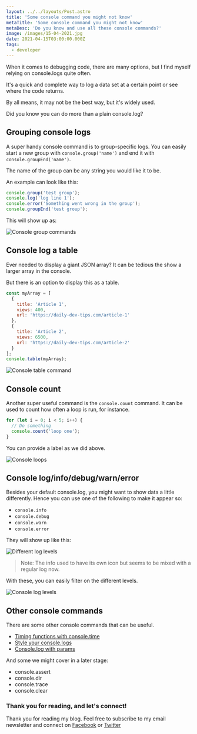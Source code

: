 ```yaml
---
layout: ../../layouts/Post.astro
title: 'Some console command you might not know'
metaTitle: 'Some console command you might not know'
metaDesc: 'Do you know and use all these console commands?'
image: /images/15-04-2021.jpg
date: 2021-04-15T03:00:00.000Z
tags:
  - developer
---
```


When it comes to debugging code, there are many options, but I find myself relying on console.logs quite often.

It's a quick and complete way to log a data set at a certain point or see where the code returns.

By all means, it may not be the best way, but it's widely used.

Did you know you can do more than a plain console.log?

## Grouping console logs

A super handy console command is to group-specific logs.
You can easily start a new group with `console.group('name')` and end it with `console.groupEnd('name')`.

The name of the group can be any string you would like it to be.

An example can look like this:

```js
console.group('test group');
console.log('log line 1');
console.error('Something went wrong in the group');
console.groupEnd('test group');
```

This will show up as:

![Console group commands](https://cdn.hashnode.com/res/hashnode/image/upload/v1618208772690/wSDFD0jbh.gif)

## Console log a table

Ever needed to display a giant JSON array?
It can be tedious the show a larger array in the console.

But there is an option to display this as a table.

```js
const myArray = [
  {
    title: 'Article 1',
    views: 400,
    url: 'https://daily-dev-tips.com/article-1'
  },
  {
    title: 'Article 2',
    views: 6500,
    url: 'https://daily-dev-tips.com/article-2'
  }
];
console.table(myArray);
```

![Console table command](https://cdn.hashnode.com/res/hashnode/image/upload/v1618209008429/Kl9LPZkNq.png)

## Console count

Another super useful command is the `console.count` command.
It can be used to count how often a loop is run, for instance.

```js
for (let i = 0; i < 5; i++) {
  // Do something
  console.count('loop one');
}
```

You can provide a label as we did above.

![Console loops](https://cdn.hashnode.com/res/hashnode/image/upload/v1618209164928/vouJHkV2U.png)

## Console log/info/debug/warn/error

Besides your default console.log, you might want to show data a little differently. Hence you can use one of the following to make it appear so:

- `console.info`
- `console.debug`
- `console.warn`
- `console.error`

They will show up like this:

![Different log levels](https://cdn.hashnode.com/res/hashnode/image/upload/v1618208439231/SXACCTn7W.png)

> Note: The info used to have its own icon but seems to be mixed with a regular log now.

With these, you can easily filter on the different levels.

![Console log levels](https://cdn.hashnode.com/res/hashnode/image/upload/v1618208553321/R6Qgmcz7t.gif)

## Other console commands

There are some other console commands that can be useful.

- [Timing functions with console.time](https://daily-dev-tips.com/posts/vanilla-javascript-timing-functions/)
- [Style your console.logs](https://daily-dev-tips.com/posts/spice-up-your-console-logs-with-styling/)
- [Console.log with params](https://daily-dev-tips.com/posts/console-log-with-params/)

And some we might cover in a later stage:

- console.assert
- console.dir
- console.trace
- console.clear

### Thank you for reading, and let's connect!

Thank you for reading my blog. Feel free to subscribe to my email newsletter and connect on [Facebook](https://www.facebook.com/DailyDevTipsBlog) or [Twitter](https://twitter.com/DailyDevTips1)
